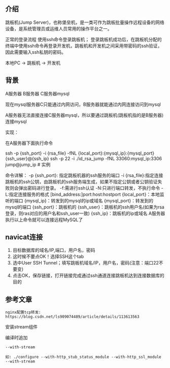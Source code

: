 

## 介绍

跳板机(Jump Server)，也称堡垒机，是一类可作为跳板批量操作远程设备的网络设备，是系统管理员或运维人员常用的操作平台之一。

正常的登录流程
使用ssh命令登录跳板机；
登录跳板机成功后，在跳板机分配的终端中使用ssh命令再登录开发机，跳板机和开发机之间采用带密码的ssh验证，因此需要输入ssh私钥的密码。

本地PC  ->  跳板机 -> 开发机



## 背景

A服务器  B服务器  C服务器mysql

现在mysql服务器C只能通过内网访问，B服务器就能通过内网连接访问到mysql

A服务器无法直接连接C服务器mysql，所以要通过跳板机(跳板机指的是B服务器)连接mysql





实现：

在A服务器下面执行命令

ssh -p {ssh_port} -i {rsa_file} -fNL {local_port}:{mysql_ip}:{mysql_port} {ssh_user}@{ssh_ip}
ssh -p 22 -i ./id_rsa_jump -fNL 33060:mysql_ip:3306 jump@jump_ip # 实例

命令详解：
-p {ssh_port}: 指定跳板机器的ssh服务的端口
-i {rsa_file}:指定连接跳板机的ssh公钥，由跳板机的ssh服务端生成，如果不指定公钥或者公钥验证失败则会弹出密码进行登录。
-f:需进行ssh认证
-N:只进行端口转发，不执行命令
-L:指定连接服务的格式 [bind_address:]port:host:hostport
{local_port}：本地监听的端口
{mysql_ip}：转发到的mysql的ip或域名
{mysql_port}：转发到的mysql的端口
{ssh_port}：跳板机的
{ssh_user}：跳板机的ssh用户名(如果为rsa登录，则ras对应的用户名和ssh_user一致)
{ssh_ip}：跳板机的ip或域名
A服务器执行以上命令就可以连接远程MySQL了





## navicat连接



1. 目标数据库的域名/IP,端口，用户名，密码
2. 这时候不要点OK！选择SSH这个tab
3. 选中User SSH Tunnel；填写跳板机域名/IP，用户名，密码(注意：端口22不要变)
4. 点击OK，保存链接，打开链接完成通过ssh通道连接跳板机达到连接数据库的目的











## 参考文章

```
nginx配置tcp转发: https://blog.csdn.net/ls909074489/article/details/113613563
```



安装stream组件

编译时追加 

```
--with-stream 

如: ./configure --with-http_stub_status_module --with-http_ssl_module --with-stream 
```

